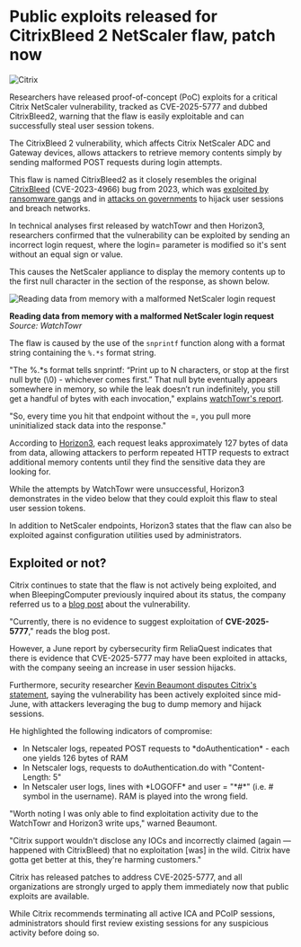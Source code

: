 # Public exploits released for CitrixBleed 2 NetScaler flaw, patch now

![Citrix](https://www.bleepstatic.com/content/hl-images/2023/07/20/Citrix-headpic.jpg)

Researchers have released proof-of-concept (PoC) exploits for a critical Citrix NetScaler vulnerability, tracked as CVE-2025-5777 and dubbed CitrixBleed2, warning that the flaw is easily exploitable and can successfully steal user session tokens.

The CitrixBleed 2 vulnerability, which affects Citrix NetScaler ADC and Gateway devices, allows attackers to retrieve memory contents simply by sending malformed POST requests during login attempts.

This flaw is named CitrixBleed2 as it closely resembles the original [CitrixBleed](https://www.bleepingcomputer.com/news/security/citrix-bleed-exploit-lets-hackers-hijack-netscaler-accounts/) (CVE-2023-4966) bug from 2023, which was [exploited by ransomware gangs](https://www.bleepingcomputer.com/news/security/lockbit-ransomware-exploits-citrix-bleed-in-attacks-10k-servers-exposed/) and in [attacks on governments](https://www.bleepingcomputer.com/news/security/hackers-use-citrix-bleed-flaw-in-attacks-on-govt-networks-worldwide/) to hijack user sessions and breach networks.

In technical analyses first released by watchTowr and then Horizon3, researchers confirmed that the vulnerability can be exploited by sending an incorrect login request, where the login= parameter is modified so it's sent without an equal sign or value.

This causes the NetScaler appliance to display the memory contents up to the first null character in the <InitialValue></InitialValue> section of the response, as shown below.

![Reading data from memory with a malformed NetScaler login request](https://www.bleepstatic.com/images/news/security/vulnerabilities/c/citrixbleed2/watchtowr-demonstration.png)

**Reading data from memory with a malformed NetScaler login request**  
_Source: WatchTowr_

The flaw is caused by the use of the `snprintf` function along with a format string containing the `%.*s` format string.

"The %.*s format tells snprintf: “Print up to N characters, or stop at the first null byte (\\0) - whichever comes first.” That null byte eventually appears somewhere in memory, so while the leak doesn’t run indefinitely, you still get a handful of bytes with each invocation," explains [watchTowr's report](https://labs.watchtowr.com/how-much-more-must-we-bleed-citrix-netscaler-memory-disclosure-citrixbleed-2-cve-2025-5777/).

"So, every time you hit that endpoint without the =, you pull more uninitialized stack data into the response."

According to [Horizon3](https://horizon3.ai/attack-research/attack-blogs/cve-2025-5777-citrixbleed-2-write-up-maybe/), each request leaks approximately 127 bytes of data from data, allowing attackers to perform repeated HTTP requests to extract additional memory contents until they find the sensitive data they are looking for.

While the attempts by WatchTowr were unsuccessful, Horizon3 demonstrates in the video below that they could exploit this flaw to steal user session tokens.

In addition to NetScaler endpoints, Horizon3 states that the flaw can also be exploited against configuration utilities used by administrators.

## Exploited or not?

Citrix continues to state that the flaw is not actively being exploited, and when BleepingComputer previously inquired about its status, the company referred us to a [blog post](http://Citrix%20has%20not%20acknowledged%20any%20exploitation%20of%20the%20flaw%20and%20did%20not%20respond%20to%20our%20questions%20about%20its%20status,%20instead%20referring%20us%20back%20to%20a%20blog%20post%20about%20the%20vulnerability.) about the vulnerability.

"Currently, there is no evidence to suggest exploitation of **CVE-2025-5777**," reads the blog post.

However, a June report by cybersecurity firm ReliaQuest indicates that there is evidence that CVE-2025-5777 may have been exploited in attacks, with the company seeing an increase in user session hijacks.

Furthermore, security researcher [Kevin Beaumont disputes Citrix's statement](https://infosec.exchange/@GossiTheDog@cyberplace.social/114811856550190017), saying the vulnerability has been actively exploited since mid-June, with attackers leveraging the bug to dump memory and hijack sessions.

He highlighted the following indicators of compromise:

* In Netscaler logs, repeated POST requests to \*doAuthentication\* - each one yields 126 bytes of RAM
* In Netscaler logs, requests to doAuthentication.do with "Content-Length: 5"
* In Netscaler user logs, lines with \*LOGOFF\* and user = "\*#\*" (i.e. # symbol in the username). RAM is played into the wrong field.

"Worth noting I was only able to find exploitation activity due to the WatchTowr and Horizon3 write ups," warned Beaumont.

"Citrix support wouldn't disclose any IOCs and incorrectly claimed (again — happened with CitrixBleed) that no exploitation \[was\] in the wild. Citrix have gotta get better at this, they're harming customers."

Citrix has released patches to address CVE-2025-5777, and all organizations are strongly urged to apply them immediately now that public exploits are available.

While Citrix recommends terminating all active ICA and PCoIP sessions, administrators should first review existing sessions for any suspicious activity before doing so.